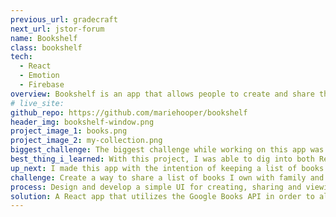```yaml
---
previous_url: gradecraft
next_url: jstor-forum
name: Bookshelf
class: bookshelf
tech:
  - React
  - Emotion
  - Firebase
overview: Bookshelf is an app that allows people to create and share their book collection with others.
# live_site:
github_repo: https://github.com/mariehooper/bookshelf
header_img: bookshelf-window.png
project_image_1: books.png
project_image_2: my-collection.png
biggest_challenge: The biggest challenge while working on this app was coming up with a design that was simple and intuitive enough for someone like my mom to navigate it confidently.
best_thing_i_learned: With this project, I was able to dig into both React Hooks and Firebase's new Firestore for management of realtime data. I had also never used Emotion for styling in my React app and wanted to see how it compared to Styled Components.
up_next: I made this app with the intention of keeping a list of books we have received as gifts for our daughter. This way rather than sending a wish list that might exclude someone's idea of the perfect book, I can send a list that allows someone to feel confident that they are purchasing her something she doesn't already own. I want to explore ways to integrate this with a wish list and maybe expand functionality to allow people to more easily access and search through a group of friends' books.
challenge: Create a way to share a list of books I own with family and friends in order to allow them to purchase or recommend books I don't already own.
process: Design and develop a simple UI for creating, sharing and viewing book collections.
solution: A React app that utilizes the Google Books API in order to allow users to maintain and share a digital bookshelf.
---
```


<project-page />
